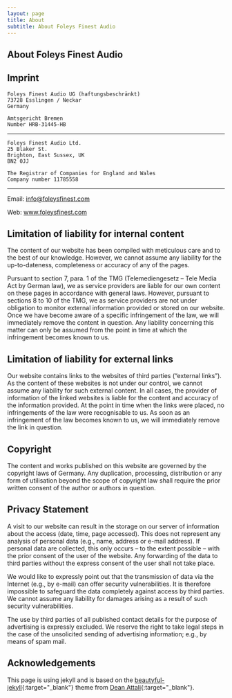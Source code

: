 ```yaml
---
layout: page
title: About
subtitle: About Foleys Finest Audio
---
```


## About Foleys Finest Audio

## Imprint

    Foleys Finest Audio UG (haftungsbeschränkt)
    73728 Esslingen / Neckar
    Germany

    Amtsgericht Bremen
    Number HRB-31445-HB

---

    Foleys Finest Audio Ltd.
    25 Blaker St.
    Brighton, East Sussex, UK
    BN2 0JJ

    The Registrar of Companies for England and Wales
    Company number 11785558

---

Email: info@foleysfinest.com

Web: www.foleysfinest.com

## Limitation of liability for internal content
The content of our website has been compiled with meticulous care and to the best of our knowledge. However, we cannot assume any liability for the up-to-dateness, completeness or accuracy of any of the pages.

Pursuant to section 7, para. 1 of the TMG (Telemediengesetz – Tele Media Act by German law), we as service providers are liable for our own content on these pages in accordance with general laws. However, pursuant to sections 8 to 10 of the TMG, we as service providers are not under obligation to monitor external information provided or stored on our website. Once we have become aware of a specific infringement of the law, we will immediately remove the content in question. Any liability concerning this matter can only be assumed from the point in time at which the infringement becomes known to us.

## Limitation of liability for external links
Our website contains links to the websites of third parties (“external links”). As the content of these websites is not under our control, we cannot assume any liability for such external content. In all cases, the provider of information of the linked websites is liable for the content and accuracy of the information provided. At the point in time when the links were placed, no infringements of the law were recognisable to us. As soon as an infringement of the law becomes known to us, we will immediately remove the link in question.

## Copyright
The content and works published on this website are governed by the copyright laws of Germany. Any duplication, processing, distribution or any form of utilisation beyond the scope of copyright law shall require the prior written consent of the author or authors in question.

## Privacy Statement
A visit to our website can result in the storage on our server of information about the access (date, time, page accessed). This does not represent any analysis of personal data (e.g., name, address or e-mail address). If personal data are collected, this only occurs – to the extent possible – with the prior consent of the user of the website. Any forwarding of the data to third parties without the express consent of the user shall not take place.

We would like to expressly point out that the transmission of data via the Internet (e.g., by e-mail) can offer security vulnerabilities. It is therefore impossible to safeguard the data completely against access by third parties. We cannot assume any liability for damages arising as a result of such security vulnerabilities.

The use by third parties of all published contact details for the purpose of advertising is expressly excluded. We reserve the right to take legal steps in the case of the unsolicited sending of advertising information; e.g., by means of spam mail.

## Acknowledgements

This page is using jekyll and is based on the [beautyful-jekyll](http://deanattali.com/beautiful-jekyll/){:target="_blank"} theme from [Dean Attali](http://deanattali.com){:target="_blank"}.
 
